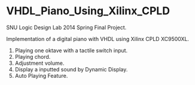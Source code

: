 VHDL_Piano_Using_Xilinx_CPLD
============================

SNU Logic Design Lab 2014 Spring Final Project. 

Implementation of a digital piano with VHDL using Xilinx CPLD XC9500XL.

1. Playing one oktave with a tactile switch input. 
2. Playing chord. 
3. Adjustment volume.
4. Display a inputted sound by Dynamic Display.
5. Auto Playing Feature.
